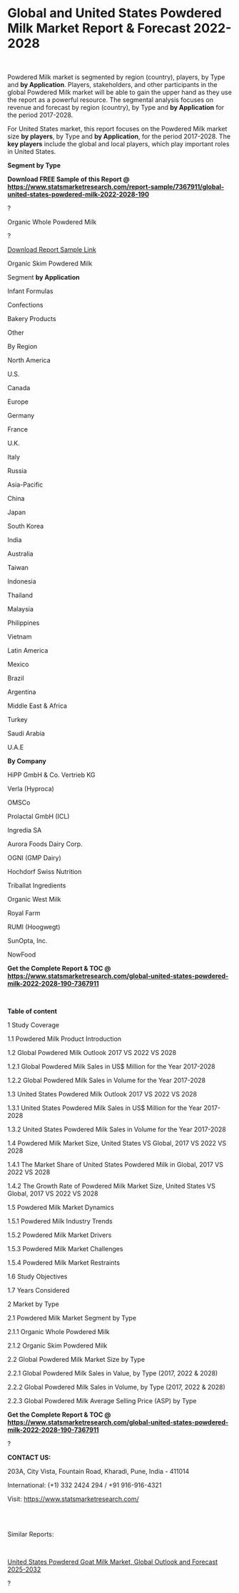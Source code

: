 <h1>Global and United States Powdered Milk Market Report & Forecast 2022-2028</h1><br/><p>Powdered Milk market is segmented by region (country), players, by Type and <strong>by Application</strong>. Players, stakeholders, and other participants in the global Powdered Milk market will be able to gain the upper hand as they use the report as a powerful resource. The segmental analysis focuses on revenue and forecast by region (country), by Type and <strong>by Application</strong> for the period 2017-2028.</p>
 
 
 
 <p>For United States market, this report focuses on the Powdered Milk market size <strong>by players</strong>, by Type and <strong>by Application</strong>, for the period 2017-2028. The <strong>key players</strong> include the global and local players, which play important roles in United States.</p>
 
 
 
 <p><strong>Segment by Type</strong></p>
 
 
 
 <div><b>Download FREE Sample of this Report @ <a href="https://www.statsmarketresearch.com/download-free-sample/7367911/global-united-states-powdered-milk-2022-2028-190">https://www.statsmarketresearch.com/report-sample/7367911/global-united-states-powdered-milk-2022-2028-190</a></b></div>
 
 
 
 <p>? </p>
 
 
 
 <p>Organic Whole Powdered Milk</p>
 
 
 
 <p>? </p>
 
 
 
 <p><a href="https://www.statsmarketresearch.com/download-free-sample/7367911/global-united-states-powdered-milk-2022-2028-190">Download Report Sample Link</a></p>
 
 
 
 <p>Organic Skim Powdered Milk</p>
 
 
 
 <p>Segment <strong>by Application</strong></p>
 
 
 
 <p>Infant Formulas</p>
 
 
 
 <p>Confections</p>
 
 
 
 <p>Bakery Products</p>
 
 
 
 <p>Other</p>
 
 
 
 <p>By Region</p>
 
 
 
 <p>North America</p>
 
 
 
 <p>U.S.</p>
 
 
 
 <p>Canada</p>
 
 
 
 <p>Europe</p>
 
 
 
 <p>Germany</p>
 
 
 
 <p>France</p>
 
 
 
 <p>U.K.</p>
 
 
 
 <p>Italy</p>
 
 
 
 <p>Russia</p>
 
 
 
 <p>Asia-Pacific</p>
 
 
 
 <p>China</p>
 
 
 
 <p>Japan</p>
 
 
 
 <p>South Korea</p>
 
 
 
 <p>India</p>
 
 
 
 <p>Australia</p>
 
 
 
 <p>Taiwan</p>
 
 
 
 <p>Indonesia</p>
 
 
 
 <p>Thailand</p>
 
 
 
 <p>Malaysia</p>
 
 
 
 <p>Philippines</p>
 
 
 
 <p>Vietnam</p>
 
 
 
 <p>Latin America</p>
 
 
 
 <p>Mexico</p>
 
 
 
 <p>Brazil</p>
 
 
 
 <p>Argentina</p>
 
 
 
 <p>Middle East & Africa</p>
 
 
 
 <p>Turkey</p>
 
 
 
 <p>Saudi Arabia</p>
 
 
 
 <p>U.A.E</p>
 
 
 
 <p><strong>By Company</strong></p>
 
 
 
 <p>HiPP GmbH & Co. Vertrieb KG</p>
 
 
 
 <p>Verla (Hyproca)</p>
 
 
 
 <p>OMSCo</p>
 
 
 
 <p>Prolactal GmbH (ICL)</p>
 
 
 
 <p>Ingredia SA</p>
 
 
 
 <p>Aurora Foods Dairy Corp.</p>
 
 
 
 <p>OGNI (GMP Dairy)</p>
 
 
 
 <p>Hochdorf Swiss Nutrition</p>
 
 
 
 <p>Triballat Ingredients</p>
 
 
 
 <p>Organic West Milk</p>
 
 
 
 <p>Royal Farm</p>
 
 
 
 <p>RUMI (Hoogwegt)</p>
 
 
 
 <p>SunOpta, Inc.</p>
 
 
 
 <p>NowFood</p>
 
 
 
 <div><b>Get the Complete Report & TOC @ <a href="https://www.statsmarketresearch.com/global-united-states-powdered-milk-2022-2028-190-7367911">https://www.statsmarketresearch.com/global-united-states-powdered-milk-2022-2028-190-7367911</a></b></div>
 
 
 
 <p><br />
 
 <b>Table of content</b></p>
 
 
 
 <p>1 Study Coverage<br />
 
 1.1 Powdered Milk Product Introduction<br />
 
 1.2 Global Powdered Milk Outlook 2017 VS 2022 VS 2028<br />
 
 1.2.1 Global Powdered Milk Sales in US$ Million for the Year 2017-2028<br />
 
 1.2.2 Global Powdered Milk Sales in Volume for the Year 2017-2028<br />
 
 1.3 United States Powdered Milk Outlook 2017 VS 2022 VS 2028<br />
 
 1.3.1 United States Powdered Milk Sales in US$ Million for the Year 2017-2028<br />
 
 1.3.2 United States Powdered Milk Sales in Volume for the Year 2017-2028<br />
 
 1.4 Powdered Milk Market Size, United States VS Global, 2017 VS 2022 VS 2028<br />
 
 1.4.1 The Market Share of United States Powdered Milk in Global, 2017 VS 2022 VS 2028<br />
 
 1.4.2 The Growth Rate of Powdered Milk Market Size, United States VS Global, 2017 VS 2022 VS 2028<br />
 
 1.5 Powdered Milk Market Dynamics<br />
 
 1.5.1 Powdered Milk Industry Trends<br />
 
 1.5.2 Powdered Milk Market Drivers<br />
 
 1.5.3 Powdered Milk Market Challenges<br />
 
 1.5.4 Powdered Milk Market Restraints<br />
 
 1.6 Study Objectives<br />
 
 1.7 Years Considered<br />
 
 2 Market by Type<br />
 
 2.1 Powdered Milk Market Segment by Type<br />
 
 2.1.1 Organic Whole Powdered Milk<br />
 
 2.1.2 Organic Skim Powdered Milk<br />
 
 2.2 Global Powdered Milk Market Size by Type<br />
 
 2.2.1 Global Powdered Milk Sales in Value, by Type (2017, 2022 & 2028)<br />
 
 2.2.2 Global Powdered Milk Sales in Volume, by Type (2017, 2022 & 2028)<br />
 
 2.2.3 Global Powdered Milk Average Selling Price (ASP) by Type</p>
 
 
 
 <div><b>Get the Complete Report & TOC @ <a href="https://www.statsmarketresearch.com/global-united-states-powdered-milk-2022-2028-190-7367911">https://www.statsmarketresearch.com/global-united-states-powdered-milk-2022-2028-190-7367911</a></b></div>
 
 
 
 <p>? </p>
 
 
 
 <p><b>CONTACT US:</b><br />
 
 203A, City Vista, Fountain Road, Kharadi, Pune, India - 411014<br />
 
 International: (+1) 332 2424 294 / +91 916-916-4321<br />
 
 Visit: <a href="https://www.statsmarketresearch.com/">https://www.statsmarketresearch.com/</a><br />
 
 <br />
 
 <br />
 
 Similar Reports:<br />
 
 <br />
 
 <a href="https://www.statsmarketresearch.com/global-united-states-powdered-goat-milk-forecast-2025-2032-764-8030823">United States Powdered Goat Milk Market, Global Outlook and Forecast 2025-2032</a><br />
 
 ? </p>
